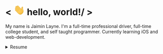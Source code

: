 # < <img src="assets/wave.gif" width="35"> hello, world!/ >
My name is Jaimin Layne. I'm a full-time professional driver, full-time college student, and self taught programmer. Currently learning iOS and web-development.

<details>
<summary>
  Resume
</summary>

## Qualifications
### Higher Education
#### Valencia College
- **Major: Psychology** (2023)
  - Declared major in Psychology, pursued relevant coursework
- **Major: Computer Science** (2024 - Present)
  - Currently a Junior, majoring in Computer Science
  - Sophomore standing due to credit accumulation and major change

### Certificates
#### Harvard University
- CS50’s Introduction to Computer Science
- CS50’s Introduction to Programming with Python
- CS50’s Introduction to Cybersecurity

## Skills

### Languages
[![Languages](https://skillicons.dev/icons?i=python,c,cpp,html,css,js,md)](https://skillicons.dev)

### Software and Tools
[![Software and Tools](https://skillicons.dev/icons?i=visualstudio,git,kali,ps)](https://skillicons.dev)

## GitHub Stats
[![jaim1n's GitHub stats](https://github-readme-stats.vercel.app/api?username=jaim1n)](https://github.com/jaim1n/github-readme-stats)

